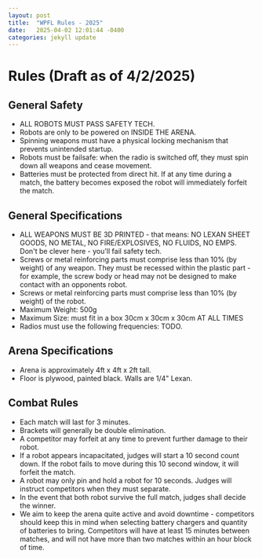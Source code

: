 ```yaml
---
layout: post
title:  "WPFL Rules - 2025"
date:   2025-04-02 12:01:44 -0400
categories: jekyll update
---
```


# Rules (Draft as of 4/2/2025)

## General Safety

 * ALL ROBOTS MUST PASS SAFETY TECH.
 * Robots are only to be powered on INSIDE THE ARENA.
 * Spinning weapons must have a physical locking mechanism that prevents unintended startup.
 * Robots must be failsafe: when the radio is switched off, they must spin down all weapons and cease movement.
 * Batteries must be protected from direct hit. If at any time during a match, the battery becomes exposed the robot will immediately forfeit the match.

## General Specifications

 * ALL WEAPONS MUST BE 3D PRINTED - that means: NO LEXAN SHEET GOODS, NO METAL, NO FIRE/EXPLOSIVES, NO FLUIDS, NO EMPS. Don't be clever here - you'll fail safety tech.
 * Screws or metal reinforcing parts must comprise less than 10% (by weight) of any weapon. They must be recessed within the plastic part - for example, the screw body or head may not be designed to make contact with an opponents robot.
 * Screws or metal reinforcing parts must comprise less than 10% (by weight) of the robot.
 * Maximum Weight: 500g
 * Maximum Size: must fit in a box 30cm x 30cm x 30cm AT ALL TIMES
 * Radios must use the following frequencies: TODO.

## Arena Specifications

 * Arena is approximately 4ft x 4ft x 2ft tall.
 * Floor is plywood, painted black. Walls are 1/4" Lexan.

## Combat Rules

 * Each match will last for 3 minutes.
 * Brackets will generally be double elimination.
 * A competitor may forfeit at any time to prevent further damage to their robot.
 * If a robot appears incapacitated, judges will start a 10 second count down. If the robot fails to move during this 10 second window, it will forfeit the match.
 * A robot may only pin and hold a robot for 10 seconds. Judges will instruct competitors when they must separate.
 * In the event that both robot survive the full match, judges shall decide the winner.
 * We aim to keep the arena quite active and avoid downtime - competitors should keep this in mind when selecting battery chargers and quantity of batteries to bring. Competitors will have at least 15 minutes between matches, and will not have more than two matches within an hour block of time.

